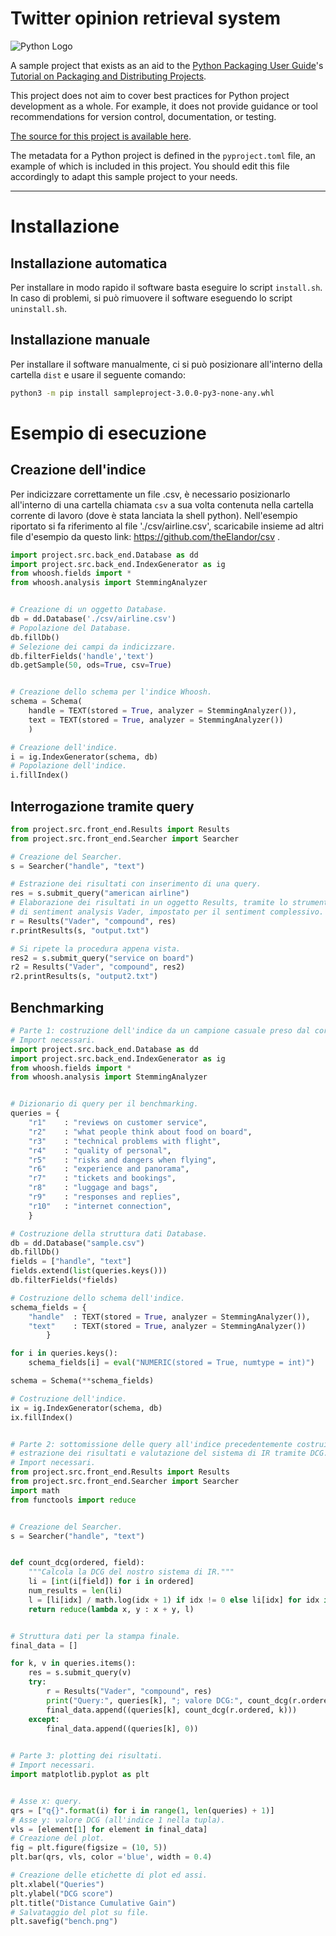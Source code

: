 # Twitter opinion retrieval system

![Python Logo](https://www.python.org/static/community_logos/python-logo.png "Sample inline image")

A sample project that exists as an aid to the [Python Packaging User
Guide][packaging guide]'s [Tutorial on Packaging and Distributing
Projects][distribution tutorial].

This project does not aim to cover best practices for Python project
development as a whole. For example, it does not provide guidance or tool
recommendations for version control, documentation, or testing.

[The source for this project is available here][src].

The metadata for a Python project is defined in the `pyproject.toml` file, 
an example of which is included in this project. You should edit this file
accordingly to adapt this sample project to your needs.

----
[packaging guide]: https://packaging.python.org
[distribution tutorial]: https://packaging.python.org/tutorials/packaging-projects/
[src]: https://github.com/pypa/sampleproject
[rst]: http://docutils.sourceforge.net/rst.html
[md]: https://tools.ietf.org/html/rfc7764#section-3.5 "CommonMark variant"
[md use]: https://packaging.python.org/specifications/core-metadata/#description-content-type-optional

# Installazione
## Installazione automatica
Per installare in modo rapido il software basta eseguire lo script `install.sh`.
In caso di problemi, si può rimuovere il software eseguendo lo script `uninstall.sh`.
## Installazione manuale
Per installare il software manualmente, ci si può posizionare all'interno della cartella `dist` e usare
il seguente comando:
```sh
python3 -m pip install sampleproject-3.0.0-py3-none-any.whl
```

# Esempio di esecuzione
## Creazione dell'indice
Per indicizzare correttamente un file .csv, è necessario posizionarlo all'interno di una cartella chiamata `csv`
a sua volta contenuta nella cartella corrente di lavoro (dove è stata lanciata la shell python).
Nell'esempio riportato si fa riferimento al file './csv/airline.csv', scaricabile insieme ad altri file
d'esempio da questo link: https://github.com/theElandor/csv .


```python 
import project.src.back_end.Database as dd
import project.src.back_end.IndexGenerator as ig
from whoosh.fields import *
from whoosh.analysis import StemmingAnalyzer


# Creazione di un oggetto Database.
db = dd.Database('./csv/airline.csv')
# Popolazione del Database.
db.fillDb()
# Selezione dei campi da indicizzare.
db.filterFields('handle','text')
db.getSample(50, ods=True, csv=True)


# Creazione dello schema per l'indice Whoosh.
schema = Schema(
    handle = TEXT(stored = True, analyzer = StemmingAnalyzer()),
    text = TEXT(stored = True, analyzer = StemmingAnalyzer())
    )

# Creazione dell'indice.
i = ig.IndexGenerator(schema, db)
# Popolazione dell'indice.
i.fillIndex()
```
## Interrogazione tramite query
```python
from project.src.front_end.Results import Results
from project.src.front_end.Searcher import Searcher

# Creazione del Searcher.
s = Searcher("handle", "text")

# Estrazione dei risultati con inserimento di una query.
res = s.submit_query("american airline")
# Elaborazione dei risultati in un oggetto Results, tramite lo strumento
# di sentiment analysis Vader, impostato per il sentiment complessivo.
r = Results("Vader", "compound", res)
r.printResults(s, "output.txt") 

# Si ripete la procedura appena vista.
res2 = s.submit_query("service on board")
r2 = Results("Vader", "compound", res2)
r2.printResults(s, "output2.txt")

```
## Benchmarking
```python
# Parte 1: costruzione dell'indice da un campione casuale preso dal corpora.
# Import necessari.
import project.src.back_end.Database as dd
import project.src.back_end.IndexGenerator as ig
from whoosh.fields import *
from whoosh.analysis import StemmingAnalyzer


# Dizionario di query per il benchmarking.
queries = {
    "r1"    : "reviews on customer service",
    "r2"    : "what people think about food on board",
    "r3"    : "technical problems with flight",
    "r4"    : "quality of personal",
    "r5"    : "risks and dangers when flying",
    "r6"    : "experience and panorama",
    "r7"    : "tickets and bookings",
    "r8"    : "luggage and bags",
    "r9"    : "responses and replies",
    "r10"   : "internet connection",
    }

# Costruzione della struttura dati Database.
db = dd.Database("sample.csv")
db.fillDb()
fields = ["handle", "text"]
fields.extend(list(queries.keys()))
db.filterFields(*fields)

# Costruzione dello schema dell'indice.
schema_fields = {
    "handle"  : TEXT(stored = True, analyzer = StemmingAnalyzer()),
    "text"    : TEXT(stored = True, analyzer = StemmingAnalyzer())
        }

for i in queries.keys():
    schema_fields[i] = eval("NUMERIC(stored = True, numtype = int)")

schema = Schema(**schema_fields)

# Costruzione dell'indice.
ix = ig.IndexGenerator(schema, db)
ix.fillIndex()


# Parte 2: sottomissione delle query all'indice precedentemente costruito,
# estrazione dei risultati e valutazione del sistema di IR tramite DCG.
# Import necessari.
from project.src.front_end.Results import Results
from project.src.front_end.Searcher import Searcher
import math
from functools import reduce


# Creazione del Searcher.
s = Searcher("handle", "text")


def count_dcg(ordered, field):
    """Calcola la DCG del nostro sistema di IR."""
    li = [int(i[field]) for i in ordered]
    num_results = len(li)
    l = [li[idx] / math.log(idx + 1) if idx != 0 else li[idx] for idx in range(num_results)]
    return reduce(lambda x, y : x + y, l)


# Struttura dati per la stampa finale.
final_data = []

for k, v in queries.items():
    res = s.submit_query(v)
    try:
        r = Results("Vader", "compound", res)
        print("Query:", queries[k], "; valore DCG:", count_dcg(r.ordered, k))
        final_data.append((queries[k], count_dcg(r.ordered, k)))
    except:
        final_data.append((queries[k], 0))
    

# Parte 3: plotting dei risultati.
# Import necessari.
import matplotlib.pyplot as plt


# Asse x: query.
qrs = ["q{}".format(i) for i in range(1, len(queries) + 1)]
# Asse y: valore DCG (all'indice 1 nella tupla).
vls = [element[1] for element in final_data]
# Creazione del plot.
fig = plt.figure(figsize = (10, 5))
plt.bar(qrs, vls, color ='blue', width = 0.4)

# Creazione delle etichette di plot ed assi.
plt.xlabel("Queries")
plt.ylabel("DCG score")
plt.title("Distance Cumulative Gain")
# Salvataggio del plot su file.
plt.savefig("bench.png")
```
